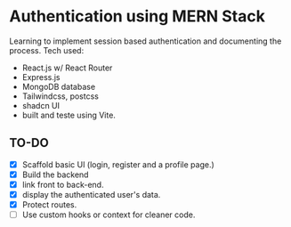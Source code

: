 # Authentication using MERN Stack
Learning to implement session based authentication and documenting the process. Tech used: 
- React.js w/ React Router
- Express.js
- MongoDB database
- Tailwindcss, postcss
- shadcn UI
- built and teste using Vite.

## TO-DO
- [x] Scaffold basic UI (login, register and a profile page.)
- [x] Build the backend
- [x] link front to back-end.
- [x] display the authenticated user's data.
- [x] Protect routes.
- [ ] Use custom hooks or context for cleaner code.